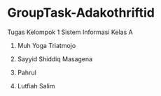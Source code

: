 # GroupTask-Adakothriftid
Tugas Kelompok 1 Sistem Informasi Kelas A

1. Muh Yoga Triatmojo

2. Sayyid Shiddiq Masagena

3. Pahrul

4. Lutfiah Salim
